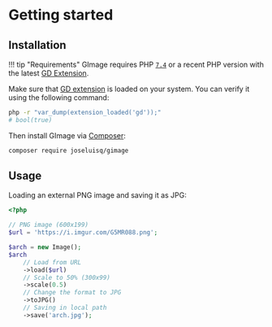# Getting started

## Installation

!!! tip "Requirements"
	GImage requires PHP [`7.4`][1] or a recent PHP version with the latest [GD Extension][2].

Make sure that [GD extension][2] is loaded on your system. You can verify it using the following command:

```sh
php -r "var_dump(extension_loaded('gd'));"
# bool(true)
```

Then install GImage via [Composer][3]:

```sh
composer require joseluisq/gimage
```

[1]: https://www.php.net/releases/7_4_0.php
[2]: http://php.net/manual/en/book.image.php
[3]: https://getcomposer.org/

## Usage

Loading an external PNG image and saving it as JPG:

```php
<?php

// PNG image (600x199)
$url = 'https://i.imgur.com/G5MR088.png';

$arch = new Image();
$arch
	// Load from URL
	->load($url)
	// Scale to 50% (300x99)
	->scale(0.5)
	// Change the format to JPG
	->toJPG()
	// Saving in local path
	->save('arch.jpg');
```
